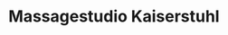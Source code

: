 ---
title: "Massagestudio Kaiserstuhl"
url: /endingen-am-kaiserstuhl/massagestudio-kaiserstuhl/
shop: Massage
---